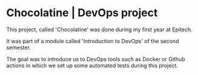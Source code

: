 # Chocolatine | DevOps project

This project, called 'Chocolatine' was done during my first year at Epitech.

It was part of a module called 'Introduction to DevOps' of the second semester.

The goal was to introduce us to DevOps tools such as Docker or Github actions in which we set up some automated tests during this project.
